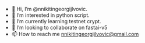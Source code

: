 - 👋 Hi, I’m @nnikitingeorgijlvovic.
- 👀 I’m interested in python script.
- 🌱 I’m currently learning testnet crypt.
- 💞️ I’m looking to collaborate on fastai-v5
- 📫 How to reach me nnikitingeorgijlvovic@gmail.com

<!---
nnikitingeorgijlvovic/nnikitingeorgijlvovic is a ✨ special ✨ repository because its `README.md` (this file) appears on your GitHub profile.
You can click the Preview link to take a look at your changes.
--->
